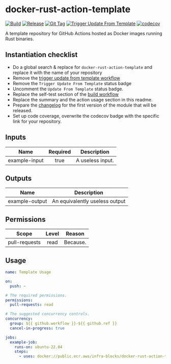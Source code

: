 # docker-rust-action-template
[![Build](https://github.com/infra-blocks/docker-rust-action-template/actions/workflows/build.yml/badge.svg)](https://github.com/infra-blocks/docker-rust-action-template/actions/workflows/build.yml)
[![Release](https://github.com/infra-blocks/docker-rust-action-template/actions/workflows/release.yml/badge.svg)](https://github.com/infra-blocks/docker-rust-action-template/actions/workflows/release.yml)
[![Git Tag](https://github.com/infra-blocks/docker-rust-action-template/actions/workflows/git-tag.yml/badge.svg)](https://github.com/infra-blocks/docker-rust-action-template/actions/workflows/git-tag.yml)
[![Trigger Update From Template](https://github.com/infra-blocks/docker-rust-action-template/actions/workflows/trigger-update-from-template.yml/badge.svg)](https://github.com/infra-blocks/docker-rust-action-template/actions/workflows/trigger-update-from-template.yml)
[![codecov](https://codecov.io/gh/infra-blocks/docker-rust-action-template/graph/badge.svg?token=12LLJ39LVP)](https://codecov.io/gh/infra-blocks/docker-rust-action-template)

[//]: # ([![Update From Template]&#40;https://github.com/infra-blocks/docker-rust-action-template/actions/workflows/update-from-template.yml/badge.svg&#41;]&#40;https://github.com/infra-blocks/docker-rust-action-template/actions/workflows/update-from-template.yml&#41;)

A template repository for GitHub Actions hosted as Docker images running Rust binaries.

## Instantiation checklist

- Do a global search & replace for `docker-rust-action-template` and replace it with the name of your repository
- Remove the [trigger update from template workflow](.github/workflows/trigger-update-from-template.yml)
- Remove the `Trigger Update From Template` status badge
- Uncomment the `Update From Template` status badge.
- Replace the self-test section of the [build workflow](.github/workflows/build.yml)
- Replace the summary and the action usage section in this readme.
- Prepare the [changelog](CHANGELOG.md) for the first version of the module that will be released.
- Set up code coverage, overwrite the codecov badge with the specific link for your repository.

## Inputs

|     Name      | Required | Description      |
|:-------------:|:--------:|------------------|
| example-input |   true   | A useless input. |

## Outputs

|      Name      | Description                    |
|:--------------:|--------------------------------|
| example-output | An equivalently useless output |

## Permissions

|     Scope     | Level | Reason   |
|:-------------:|:-----:|----------|
| pull-requests | read  | Because. |

## Usage

```yaml
name: Template Usage

on:
  push: ~

# The required permissions.
permissions:
  pull-requests: read

# The suggested concurrency controls.
concurrency:
  group: ${{ github.workflow }}-${{ github.ref }}
  cancel-in-progress: true

jobs:
  example-job:
    runs-on: ubuntu-22.04
    steps:
      - uses: docker://public.ecr.aws/infra-blocks/docker-rust-action-template:v1
```
